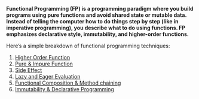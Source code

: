 **Functional Programming (FP) is a programming paradigm where you build programs using pure functions and avoid shared state or mutable data. Instead of telling the computer how to do things step by step (like in imperative programming), you describe what to do using functions. FP emphasizes declarative style, immutability, and higher-order functions.**

Here’s a simple breakdown of functional programming techniques:
1. [Higher Order Function](./basics/FunctionalProgrammingTechniques/HigherOrderFunction/Readme.md)
2. [Pure & Impure Function](./basics/FunctionalProgrammingTechniques/PureAndImpureFunction/readme.md)
3. [Side Effect](./basics/FunctionalProgrammingTechniques/SideEffects/readme.md) 
4. [Lazy and Eager Evaluation](./basics/FunctionalProgrammingTechniques/LazyAndEagerEvaluation/Readme.md)
5. [Functional Composition & Method chaining](./basics/FunctionalProgrammingTechniques/FunctionalCompositionAndMethodChaning/Readme.md)
6. [Immutability & Declarative Programming](./basics/FunctionalProgrammingTechniques/ImmutabilityDeclarativeProgramming/Readme.md)